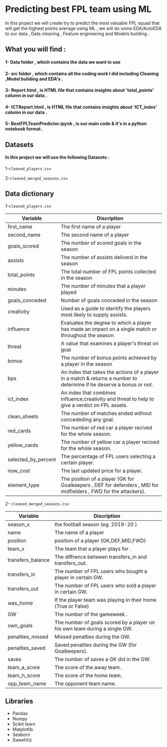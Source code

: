 
# Predicting best FPL team using ML

In this project we will create try to predict the most valuable FPL squad that will get the highest points average using ML , we will do some EDA/AutoEDA to our data , Data cleaning , Feature engineering and Models building . 

## What you will find :
####  1- Data folder , which contains the data we want to use 
####  2- src folder , which contains all the coding work I did including Cleaning ,Model buliding and EDA's .
####  3- Report.html , is HTML file that contains insights about 'total_points' column in our data . 
####  4- ICTReport.html , is HTML file that contains insights about 'ICT_index' column in our data . 
####  5- BestFPLTeamPredictor.ipynb , is our main code & it's in a python notebook format .

## Datasets

#### In this project we will use the following Datasets :

1-`cleaned_players.csv`

2-`cleaned_merged_seasons.csv` 

## Data dictionary

1-`cleaned_players.csv`



| Variable          | Discription                                                                                           |
|-----------------|-------------------------------------------------------|
| first_name	                | The first name of a player                                                             |
| second_name	    |                 The second name of a player                             |
| goals_scored |   The number of scored goals in the season                                     |
| assists            | The number of assists deliverd in the season                                                    |
| total_points           | The total number of FPL points collected in the season                                                         |
| minutes             | The number of minutes that a player played                                                      |
| goals_conceded               | Number of goals conceded in the season                                                        |
| creativity              | Used as a guide to identify the players most likely to supply assists.                                                 |
| influence   | Evaluates the degree to which a player has made an impact on a single match or throughout the season             |
| threat     | A value that examines a player's threat on goal                                                   |
| bonus  | The number of bonus points achieved by a player in the season                                                |
| bps           | An index that takes the actions of a player in a match & returns a number to determine if he deserve a bonus or not. |
| ict_index | An index that combines influence,creativity and threat to help to give a verdict on FPL assets.                                                  |
| clean_sheets	         | The number of matches ended without concededing any goal.                                                |
| red_cards          | The number of red car a player recived for the whole season.                                                 |
| yellow_cards          | The number of yellow car a player recived for the whole season.                                                 |
| selected_by_percent          | The percentage of FPL users selecting a certain player.                                                 |
| now_cost          | The last updated price for a player.                                                 |
| element_type          | The position of a player (GK for Goalkeepers , DEF for defenders , MID for midfielders , FWD for the attackers).                                                 |

2-
`cleaned_merged_seasons.csv`


| Variable          | Discription                                                                                           |
|-----------------|-------------------------------------------------------|
| season_x	                | the football season (eg. 2019-20 )                                                             |
| name	    |                 The  name of a player                             |
| position |   position of a player (GK,DEF,MID,FWD)                                   |
| team_x            | The team that a player plays for .                                                    |
| transfers_balance	         | The diffrence between transfers_in and transfers_out.                                                |
| transfers_in | The number of FPL users who bought a player in certain GW.                                                  |
| transfers_out	         | The number of FPL users who sold a player in certain GW.                                                |
| was_home          | If the player team was playing in their home (True or False)                                                 |
| GW          | The number of the gameweek .                                                 |
| own_goals          | The number of goals scored by a player on his own team during a single GW.                                                 |
| penalties_missed          | Missed penalties during the GW.                                                 |
| penalties_saved          | Saved penalties during the GW (for Goalkeepers).                                                 |
| saves          | The number of saves a GK did in the GW.                                                 |
| team_a_score          | The score of the away team.                                                 |
| team_h_score          | The score of the home team.                                                 |
| opp_team_name          | The opponent team name.                                                 |



## Libraries 

- Pandas
- Numpy
- Scikit learn
- Matplotlib
- Seaborn
- SweetViz

